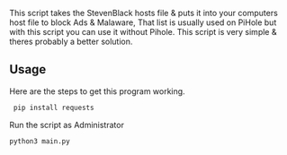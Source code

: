 


This script takes the StevenBlack hosts file & puts it into your computers host file to block Ads & Malaware, That list is usually used on PiHole but with this script you can use it without Pihole. This script is very simple & theres probably a better solution.




## Usage

Here are the steps to get this program working.

```bash
 pip install requests
```
Run the script as Administrator
```bash
python3 main.py
```


